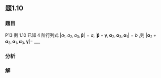 ## 题1.10
### 题目
P13 例 1.10 已知 4 阶行列式 $| {{a}_{1},{a}_{2},{a}_{3},\mathbf{\beta }}|  = a,| {\mathbf{\beta } + \mathbf{\gamma },{\mathbf{\alpha }}_{2},{\mathbf{\alpha }}_{3},{\mathbf{\alpha }}_{1}}|  = b$ ,则 $| {{\mathbf{\alpha }}_{2} + {\mathbf{\alpha }}_{3},{\mathbf{\alpha }}_{1},{\mathbf{\alpha }}_{3},\mathbf{\gamma }}|  =$  ___
### 分析

### 解